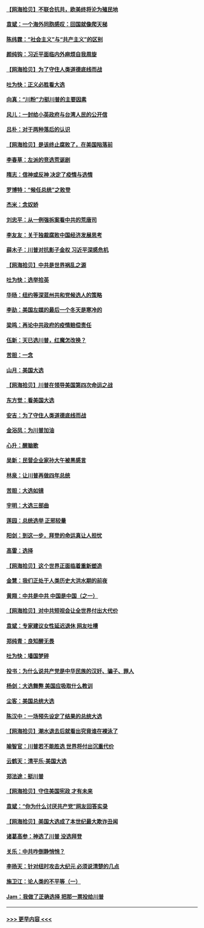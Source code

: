 #### [【网海拾贝】不联合抗共，欧美终将沦为殖民地](../pages/nsc993/n12565068.md?t=11212002) 
#### [袁斌：一个海外同胞感叹：回国就像爬天梯](../pages/nsc993/n12564986.md?t=11212002) 
#### [陈纬霆：“社会主义”与“共产主义”的区别](../pages/nsc993/n12562417.md?t=11212002) 
#### [颜纯钩：习近平面临内外麻烦自我周旋](../pages/nsc993/n12563356.md?t=11212002) 
#### [【网海拾贝】为了守住人类道德底线而战](../pages/nsc993/n12562542.md?t=11212002) 
#### [吐为快：正义必胜看大选](../pages/nsc993/n12561967.md?t=11212002) 
#### [向真：“川粉”力挺川普的主要因素](../pages/nsc993/n12560774.md?t=11212002) 
#### [风儿：一封给小英政府与台湾人民的公开信](../pages/nsc993/n12560581.md?t=11212002) 
#### [吕朴：对于两种落后的认识](../pages/nsc993/n12560492.md?t=11212002) 
#### [【网海拾贝】是该终止腐败了，在美国陷落前](../pages/nsc993/n12559936.md?t=11212002) 
#### [李春草：左派的竞选荒诞剧](../pages/nsc993/n12558380.md?t=11212002) 
#### [隋志：信神或反神 决定了疫情与选情](../pages/nsc993/n12558255.md?t=11212002) 
#### [罗博特：“候任总统”之败登](../pages/nsc993/n12558189.md?t=11212002) 
#### [杰米：念奴娇](../pages/nsc993/n12558174.md?t=11212002) 
#### [刘忠平：从一例强拆案看中共的荒唐司](../pages/nsc993/n12558036.md?t=11212002) 
#### [李友友：关于独裁腐败中国经济发展思考](../pages/nsc993/n12558004.md?t=11212002) 
#### [薛木子：川普对抗影子金权 习近平深感危机](../pages/nsc993/n12557342.md?t=11212002) 
#### [【网海拾贝】中共是世界祸乱之源](../pages/nsc993/n12555353.md?t=11212002) 
#### [吐为快：选举拾英](../pages/nsc993/n12555041.md?t=11212002) 
#### [华旸：纽约等深蓝州共和党候选人的策略](../pages/nsc993/n12554309.md?t=11212002) 
#### [李劼：美国左媒的最后一个冬天是寒冷的](../pages/nsc993/n12552947.md?t=11212002) 
#### [梁鸣：再论中共政府的疫情赔偿责任](../pages/nsc993/n12553012.md?t=11212002) 
#### [伍新：天已选川普，红魔怎改换？](../pages/nsc993/n12552970.md?t=11212002) 
#### [苦胆：一念](../pages/nsc993/n12552957.md?t=11212002) 
#### [山月：美国大选](../pages/nsc993/n12552446.md?t=11212002) 
#### [【网海拾贝】川普在领导美国第四次命运之战](../pages/nsc993/n12551973.md?t=11212002) 
#### [东方觉：看美国大选](../pages/nsc993/n12551647.md?t=11212002) 
#### [安吉：为了守住人类道德底线而战](../pages/nsc993/n12551111.md?t=11212002) 
#### [金浴凤：为川普加油](../pages/nsc993/n12551085.md?t=11212002) 
#### [心升：醒脑歌](../pages/nsc993/n12550984.md?t=11212002) 
#### [吴新：民营企业家孙大午被黑感言](../pages/nsc993/n12550656.md?t=11212002) 
#### [林泉：让川普再做四年总统](../pages/nsc993/n12550640.md?t=11212002) 
#### [苦胆：大选如镜](../pages/nsc993/n12550630.md?t=11212002) 
#### [宇明：大选三部曲](../pages/nsc993/n12550603.md?t=11212002) 
#### [莲园：总统选举 正邪较量](../pages/nsc993/n12550594.md?t=11212002) 
#### [阳剑：到这一步，拜登的命运真让人担忧](../pages/nsc993/n12549093.md?t=11212002) 
#### [高雷：选择](../pages/nsc993/n12549087.md?t=11212002) 
#### [【网海拾贝】这个世界正面临着重新塑造](../pages/nsc993/n12548326.md?t=11212002) 
#### [金慧：我们正处于人类历史大洪水期的前夜](../pages/nsc993/n12547914.md?t=11212002) 
#### [黄翔：中共是中共 中国是中国（之一）](../pages/nsc993/n12547576.md?t=11212002) 
#### [【网海拾贝】对中共短视会让全世界付出大代价](../pages/nsc993/n12546043.md?t=11212002) 
#### [袁斌：专家建议女性延迟退休 网友吐槽](../pages/nsc993/n12545424.md?t=11212002) 
#### [郑纯青：良知醒无畏](../pages/nsc993/n12545394.md?t=11212002) 
#### [吐为快：墙国梦碎](../pages/nsc993/n12545309.md?t=11212002) 
#### [投书：为什么说共产党是中华民族的汉奸、骗子、罪人](../pages/nsc993/n12545089.md?t=11212002) 
#### [杨剑：大选舞弊 美国应吸取什么教训](../pages/nsc993/n12543937.md?t=11212002) 
#### [尘客：美国总统大选](../pages/nsc993/n12543828.md?t=11212002) 
#### [陈汉中：一场预先设定了结果的总统大选](../pages/nsc993/n12543564.md?t=11212002) 
#### [【网海拾贝】潮水退去后就看出究竟谁在裸泳了](../pages/nsc993/n12543321.md?t=11212002) 
#### [喻智官：川普若不能胜选 世界将付出沉重代价](../pages/nsc993/n12541352.md?t=11212002) 
#### [云鹤天：清平乐‧美国大选](../pages/nsc993/n12540916.md?t=11212002) 
#### [郑法途：挺川普](../pages/nsc993/n12540898.md?t=11212002) 
#### [【网海拾贝】守住美国宪政 才有未来](../pages/nsc993/n12540423.md?t=11212002) 
#### [袁斌：“你为什么讨厌共产党”网友回答实录](../pages/nsc993/n12540208.md?t=11212002) 
#### [【网海拾贝】美国大选成了本世纪最大欺诈丑闻](../pages/nsc993/n12538029.md?t=11212002) 
#### [诸葛高参：神选了川普 没选拜登](../pages/nsc993/n12537664.md?t=11212002) 
#### [关乐：中共咋倒静悄悄？](../pages/nsc993/n12537615.md?t=11212002) 
#### [李扬天：针对纽时攻击大纪元 必须说清楚的几点](../pages/nsc993/n12536001.md?t=11212002) 
#### [施卫江：论人类的不平等（一）](../pages/nsc993/n12535700.md?t=11212002) 
#### [Jam：我做了正确选择 把那一票投给川普](../pages/nsc993/n12535743.md?t=11212002) 

----
#### [ >>> 更早内容 <<< ](../indexes/nsc993-earlier.md)

